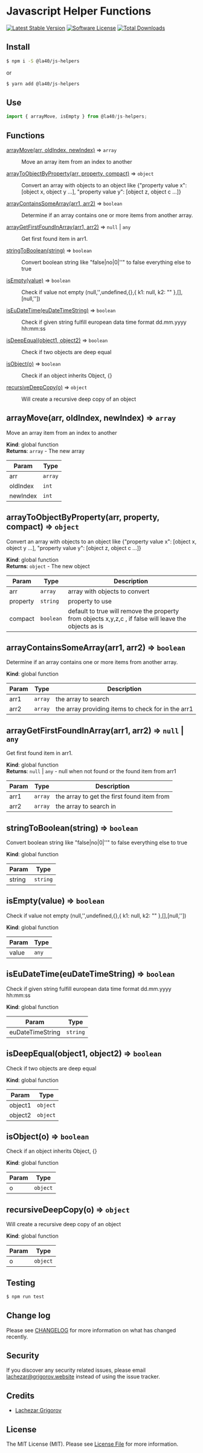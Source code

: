 # Javascript Helper Functions

[![Latest Stable Version](https://poser.pugx.org/la40/js-helpers/v/stable)](https://packagist.org/packages/la40/js-helpers)
[![Software License](https://img.shields.io/badge/license-MIT-brightgreen.svg)](LICENSE.md)
[![Total Downloads](https://poser.pugx.org/lachezargrigorov/laravel-shopping-cart/downloads)](https://packagist.org/packages/la40/js-helpers)

## Install

```bash
$ npm i -S @la40/js-helpers
```

or

```bash
$ yarn add @la40/js-helpers
```

## Use

```javascript
import { arrayMove, isEmpty } from @la40/js-helpers;
```
## Functions

<dl>
<dt><a href="#arrayMove">arrayMove(arr, oldIndex, newIndex)</a> ⇒ <code>array</code></dt>
<dd><p>Move an array item from an index to another</p>
</dd>
<dt><a href="#arrayToObjectByProperty">arrayToObjectByProperty(arr, property, compact)</a> ⇒ <code>object</code></dt>
<dd><p>Convert an array with objects to an object like {&quot;property value x&quot;: [object x, object y ...], &quot;property value y&quot;: [object z, object c ...]}</p>
</dd>
<dt><a href="#arrayContainsSomeArray">arrayContainsSomeArray(arr1, arr2)</a> ⇒ <code>boolean</code></dt>
<dd><p>Determine if an array contains one or more items from another array.</p>
</dd>
<dt><a href="#arrayGetFirstFoundInArray">arrayGetFirstFoundInArray(arr1, arr2)</a> ⇒ <code>null</code> | <code>any</code></dt>
<dd><p>Get first found item in arr1.</p>
</dd>
<dt><a href="#stringToBoolean">stringToBoolean(string)</a> ⇒ <code>boolean</code></dt>
<dd><p>Convert boolean string like &quot;false|no|0|&#39;&#39;&quot; to false everything else to true</p>
</dd>
<dt><a href="#isEmpty">isEmpty(value)</a> ⇒ <code>boolean</code></dt>
<dd><p>Check if value not empty (null,&#39;&#39;,undefined,{},{ k1: null, k2: &quot;&quot; },[],[null,&#39;&#39;])</p>
</dd>
<dt><a href="#isEuDateTime">isEuDateTime(euDateTimeString)</a> ⇒ <code>boolean</code></dt>
<dd><p>Check if given string fulfill european data time format dd.mm.yyyy hh:mm:ss</p>
</dd>
<dt><a href="#isDeepEqual">isDeepEqual(object1, object2)</a> ⇒ <code>boolean</code></dt>
<dd><p>Check if two objects are deep equal</p>
</dd>
<dt><a href="#isObject">isObject(o)</a> ⇒ <code>boolean</code></dt>
<dd><p>Check if an object inherits Object, {}</p>
</dd>
<dt><a href="#recursiveDeepCopy">recursiveDeepCopy(o)</a> ⇒ <code>object</code></dt>
<dd><p>Will create a recursive deep copy of an object</p>
</dd>
</dl>

<a name="arrayMove"></a>

## arrayMove(arr, oldIndex, newIndex) ⇒ <code>array</code>
Move an array item from an index to another

**Kind**: global function  
**Returns**: <code>array</code> - The new array  

| Param | Type |
| --- | --- |
| arr | <code>array</code> | 
| oldIndex | <code>int</code> | 
| newIndex | <code>int</code> | 

<a name="arrayToObjectByProperty"></a>

## arrayToObjectByProperty(arr, property, compact) ⇒ <code>object</code>
Convert an array with objects to an object like {"property value x": [object x, object y ...], "property value y": [object z, object c ...]}

**Kind**: global function  
**Returns**: <code>object</code> - The new object  

| Param | Type | Description |
| --- | --- | --- |
| arr | <code>array</code> | array with objects to convert |
| property | <code>string</code> | property to use |
| compact | <code>boolean</code> | default to true will remove the property from objects x,y,z,c , if false will leave the objects as is |

<a name="arrayContainsSomeArray"></a>

## arrayContainsSomeArray(arr1, arr2) ⇒ <code>boolean</code>
Determine if an array contains one or more items from another array.

**Kind**: global function  

| Param | Type | Description |
| --- | --- | --- |
| arr1 | <code>array</code> | the array to search |
| arr2 | <code>array</code> | the array providing items to check for in the arr1 |

<a name="arrayGetFirstFoundInArray"></a>

## arrayGetFirstFoundInArray(arr1, arr2) ⇒ <code>null</code> \| <code>any</code>
Get first found item in arr1.

**Kind**: global function  
**Returns**: <code>null</code> \| <code>any</code> - null when not found or the found item from arr1  

| Param | Type | Description |
| --- | --- | --- |
| arr1 | <code>array</code> | the array to get the first found item from |
| arr2 | <code>array</code> | the array to search in |

<a name="stringToBoolean"></a>

## stringToBoolean(string) ⇒ <code>boolean</code>
Convert boolean string like "false|no|0|''" to false everything else to true

**Kind**: global function  

| Param | Type |
| --- | --- |
| string | <code>string</code> | 

<a name="isEmpty"></a>

## isEmpty(value) ⇒ <code>boolean</code>
Check if value not empty (null,'',undefined,{},{ k1: null, k2: "" },[],[null,''])

**Kind**: global function  

| Param | Type |
| --- | --- |
| value | <code>any</code> | 

<a name="isEuDateTime"></a>

## isEuDateTime(euDateTimeString) ⇒ <code>boolean</code>
Check if given string fulfill european data time format dd.mm.yyyy hh:mm:ss

**Kind**: global function  

| Param | Type |
| --- | --- |
| euDateTimeString | <code>string</code> | 

<a name="isDeepEqual"></a>

## isDeepEqual(object1, object2) ⇒ <code>boolean</code>
Check if two objects are deep equal

**Kind**: global function  

| Param | Type |
| --- | --- |
| object1 | <code>object</code> | 
| object2 | <code>object</code> | 

<a name="isObject"></a>

## isObject(o) ⇒ <code>boolean</code>
Check if an object inherits Object, {}

**Kind**: global function  

| Param | Type |
| --- | --- |
| o | <code>object</code> | 

<a name="recursiveDeepCopy"></a>

## recursiveDeepCopy(o) ⇒ <code>object</code>
Will create a recursive deep copy of an object

**Kind**: global function  

| Param | Type |
| --- | --- |
| o | <code>object</code> | 

## Testing

```bash
$ npm run test
```

## Change log

Please see [CHANGELOG](CHANGELOG.md) for more information on what has changed recently.

## Security

If you discover any security related issues, please email lachezar@grigorov.website instead of using the issue tracker.

## Credits

- [Lachezar Grigorov](http://grigorov.website)

## License

The MIT License (MIT). Please see [License File](LICENSE.md) for more information.
